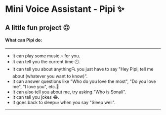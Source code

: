 # Mini Voice Assistant - Pipi ✨

## A little fun project 🙃

#### What can Pipi do:
***
- It can play some music 🎶 for you.
- It can tell you the current time 🕛.
- It can tell you about anything🔍 you just have to say "Hey Pipi, tell me about (whatever you want to know)".
- It can answer questions like "Who do you love the most", "Do you love me", "I love you", etc.💙
- It can also tell you about me, try asking "Who is Sonali".
- It can tell you jokes 😂.
- It goes back to sleep💤 when you say "Sleep well".
***
